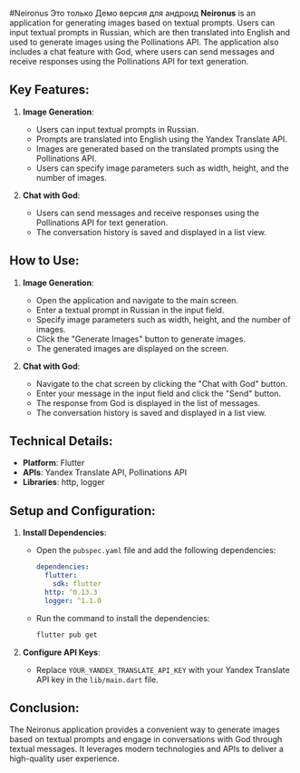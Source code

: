 

#Neironus
Это только Демо версия для андроид
**Neironus** is an application for generating images based on textual prompts. Users can input textual prompts in Russian, which are then translated into English and used to generate images using the Pollinations API. The application also includes a chat feature with God, where users can send messages and receive responses using the Pollinations API for text generation.

## Key Features:

1. **Image Generation**:
   - Users can input textual prompts in Russian.
   - Prompts are translated into English using the Yandex Translate API.
   - Images are generated based on the translated prompts using the Pollinations API.
   - Users can specify image parameters such as width, height, and the number of images.

2. **Chat with God**:
   - Users can send messages and receive responses using the Pollinations API for text generation.
   - The conversation history is saved and displayed in a list view.

## How to Use:

1. **Image Generation**:
   - Open the application and navigate to the main screen.
   - Enter a textual prompt in Russian in the input field.
   - Specify image parameters such as width, height, and the number of images.
   - Click the "Generate Images" button to generate images.
   - The generated images are displayed on the screen.

2. **Chat with God**:
   - Navigate to the chat screen by clicking the "Chat with God" button.
   - Enter your message in the input field and click the "Send" button.
   - The response from God is displayed in the list of messages.
   - The conversation history is saved and displayed in a list view.

## Technical Details:

- **Platform**: Flutter
- **APIs**: Yandex Translate API, Pollinations API
- **Libraries**: http, logger

## Setup and Configuration:

1. **Install Dependencies**:
   - Open the `pubspec.yaml` file and add the following dependencies:
     ```yaml
     dependencies:
       flutter:
         sdk: flutter
       http: ^0.13.3
       logger: ^1.1.0
     ```
   - Run the command to install the dependencies:
     ```bash
     flutter pub get
     ```

2. **Configure API Keys**:
   - Replace `YOUR_YANDEX_TRANSLATE_API_KEY` with your Yandex Translate API key in the `lib/main.dart` file.

## Conclusion:

The Neironus application provides a convenient way to generate images based on textual prompts and engage in conversations with God through textual messages. It leverages modern technologies and APIs to deliver a high-quality user experience.
